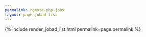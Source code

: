 ```yaml
---
permalink: remote-php-jobs
layout: page-jobad-list
---
```

{% include render_jobad_list.html permalink=page.permalink %}
